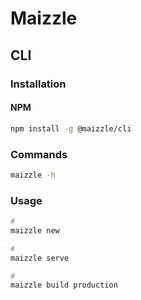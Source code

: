 # Maizzle

## CLI

### Installation

#### NPM

```sh
npm install -g @maizzle/cli
```

### Commands

```sh
maizzle -h
```

### Usage

```sh
#
maizzle new

#
maizzle serve

#
maizzle build production
```
